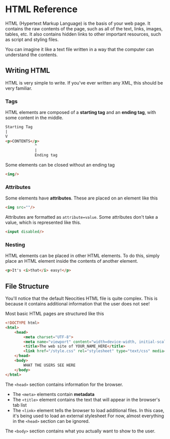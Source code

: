 # HTML Reference

HTML (Hypertext Markup Language) is the basis of your web page. It contains the raw contents of the page, such as all of the text, links, images, tables, etc. It also contains hidden links to other important resources, such as script and styling files.

You can imagine it like a text file written in a way that the computer can understand the contents. 

## Writing HTML
HTML is very simple to write. If you've ever written any XML, this should be very familiar.

### Tags

HTML elements are composed of a **starting tag** and an **ending tag**, with some content in the middle.

```html
Starting Tag
|
V
<p>CONTENTS</p>
             ^
             |
             Ending tag
```

Some elements can be closed without an ending tag

```html
<img/>
```

### Attributes

Some elements have **attributes**. These are placed on an element like this

```html
<img src=""/>
```

Attributes are formatted as `attribute=value`. Some attributes don't take a value, which is represented like this.

```html
<input disabled/>
```

### Nesting
HTML elements can be placed in other HTML elements. To do this, simply place an HTML element inside the contents of another element.

```html
<p>It's <i>that</i> easy!</p>
```

## File Structure

You'll notice that the default Neocities HTML file is quite complex. This is because it contains additional information that the user does not see! 

Most basic HTML pages are structured like this
```html
<!DOCTYPE html>
<html>
    <head>
        <meta charset="UTF-8">
        <meta name="viewport" content="width=device-width, initial-scale=1.0">
        <title>The web site of YOUR_NAME_HERE</title>
        <link href="/style.css" rel="stylesheet" type="text/css" media="all">
    </head>
    <body>
        WHAT THE USERS SEE HERE
    </body>
</html>
```

The `<head>` section contains information for the browser. 
- The `<meta>` elements contain **metadata**
- The `<title>` element contains the text that will appear in the browser's tab list
- The `<link>` element tells the browser to load additional files. In this case, it's being used to load an external stylesheet 
For now, almost everything in the `<head>` section can be ignored.

The `<body>` section contains what you actually want to show to the user.